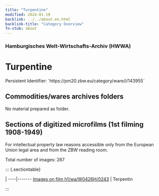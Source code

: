 ```yaml
---
title: "Turpentine"
modified: 2024-01-19
backlink: ../../about.en.html
backlink-title: "Category Overview"
fn-stub: about
---
```


### Hamburgisches Welt-Wirtschafts-Archiv (HWWA)

# Turpentine

<div class="hint">Persistent Identifier: `https://pm20.zbw.eu/category/ware/i/143955`</div>







## Commodities/wares archives folders





No material prepared as folder.



<a id="filmsections" />

## Sections of digitized microfilms (1st filming 1908-1949)

<p>For intellectual property law reasons accessible only from the European Union legal area and from the ZBW reading room.</p>



<p>Total number of images: 287</p>




::: {.sectiontable}

 | 
----|-------
<a class="btn" href="https://pm20.zbw.eu/film/h1/wa/W0426H/0243" rel="nofollow">Images on film h1/wa/W0426H/0243</a> | Terpentin


:::
















